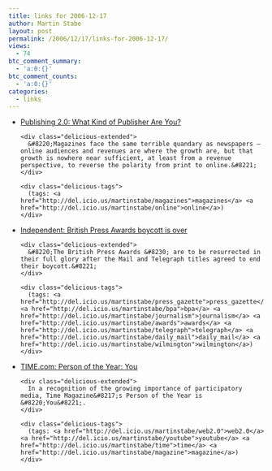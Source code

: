 ```yaml
---
title: links for 2006-12-17
author: Martin Stabe
layout: post
permalink: /2006/12/17/links-for-2006-12-17/
views:
  - 74
btc_comment_summary:
  - 'a:0:{}'
btc_comment_counts:
  - 'a:0:{}'
categories:
  - links
---
```

<ul class="delicious">
  <li>
    <div class="delicious-link">
      <a href="http://publishing2.com/2006/12/15/what-kind-of-publisher-are-you/">Publishing 2.0: What Kind of Publisher Are You?</a>
    </div>
    
    <div class="delicious-extended">
      &#8220;Magazines face the same terrible quandary as newspapers — online audiences and revenues are where the growth are, but that growth is nowhere near sufficient, at least from a revenue perspective, to reverse the polarity from print to online.&#8221;
    </div>
    
    <div class="delicious-tags">
      (tags: <a href="http://del.icio.us/martinstabe/magazines">magazines</a> <a href="http://del.icio.us/martinstabe/online">online</a>)
    </div>
  </li>
  
  <li>
    <div class="delicious-link">
      <a href="http://news.independent.co.uk/business/news/article2081537.ece">Independent: British Press Awards boycott is over</a>
    </div>
    
    <div class="delicious-extended">
      &#8220;The British Press Awards &#8230; are to be resurrected in their full glory after the Mail and Telegraph titles agreed to end their boycott.&#8221;
    </div>
    
    <div class="delicious-tags">
      (tags: <a href="http://del.icio.us/martinstabe/press_gazette">press_gazette</a> <a href="http://del.icio.us/martinstabe/bpa">bpa</a> <a href="http://del.icio.us/martinstabe/journalism">journalism</a> <a href="http://del.icio.us/martinstabe/awards">awards</a> <a href="http://del.icio.us/martinstabe/telegraph">telegraph</a> <a href="http://del.icio.us/martinstabe/daily_mail">daily_mail</a> <a href="http://del.icio.us/martinstabe/wilmington">wilmington</a>)
    </div>
  </li>
  
  <li>
    <div class="delicious-link">
      <a href="http://www.time.com/time/magazine/article/0,9171,1569514,00.html">TIME.com: Person of the Year: You</a>
    </div>
    
    <div class="delicious-extended">
      In a recognition of the growing importance of participatory media, Time Magazine&#8217;s Person of the Year is &#8220;You&#8221;.
    </div>
    
    <div class="delicious-tags">
      (tags: <a href="http://del.icio.us/martinstabe/web2.0">web2.0</a> <a href="http://del.icio.us/martinstabe/youtube">youtube</a> <a href="http://del.icio.us/martinstabe/time">time</a> <a href="http://del.icio.us/martinstabe/magazine">magazine</a>)
    </div>
  </li>
</ul>